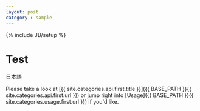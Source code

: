 ```yaml
---
layout: post
category : sample
---
```

{% include JB/setup %}

Test
========================
日本語 






Please take a look at [{{ site.categories.api.first.title }}]({{ BASE_PATH }}{{ site.categories.api.first.url }}) 
or jump right into [Usage]({{ BASE_PATH }}{{ site.categories.usage.first.url }}) if you'd like.